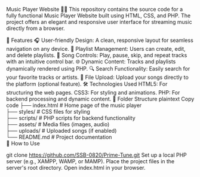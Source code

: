 Music Player Website 🎵🎶
This repository contains the source code for a fully functional Music Player Website built using HTML, CSS, and PHP. The project offers an elegant and responsive user interface for streaming music directly from a browser.

🚀 Features
🎧 User-friendly Design: A clean, responsive layout for seamless navigation on any device.
🔄 Playlist Management: Users can create, edit, and delete playlists.
🎼 Song Controls: Play, pause, skip, and repeat tracks with an intuitive control bar.
🌐 Dynamic Content: Tracks and playlists dynamically rendered using PHP.
🔍 Search Functionality: Easily search for your favorite tracks or artists.
📂 File Upload: Upload your songs directly to the platform (optional feature).
🛠️ Technologies Used
HTML5: For structuring the web pages.
CSS3: For styling and animations.
PHP: For backend processing and dynamic content.
📂 Folder Structure
plaintext
Copy code
├── index.html        # Home page of the music player  
├── styles/           # CSS files for styling  
├── scripts/          # PHP scripts for backend functionality  
├── assets/           # Media files (images, audio)  
├── uploads/          # Uploaded songs (if enabled)  
└── README.md         # Project documentation  
📖 How to Use

git clone https://github.com/SSB-0820/Prime-Tune.git
Set up a local PHP server (e.g., XAMPP, WAMP, or MAMP).
Place the project files in the server's root directory.
Open index.html in your browser.
